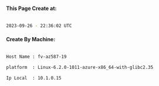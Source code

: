 
   
#### This Page Create at:

```bash

2023-09-26 - 22:36:02 UTC

```

#### Create By Machine:

```bash

Host Name : fv-az587-19

platform  : Linux-6.2.0-1011-azure-x86_64-with-glibc2.35

Ip Local  : 10.1.0.15

```

